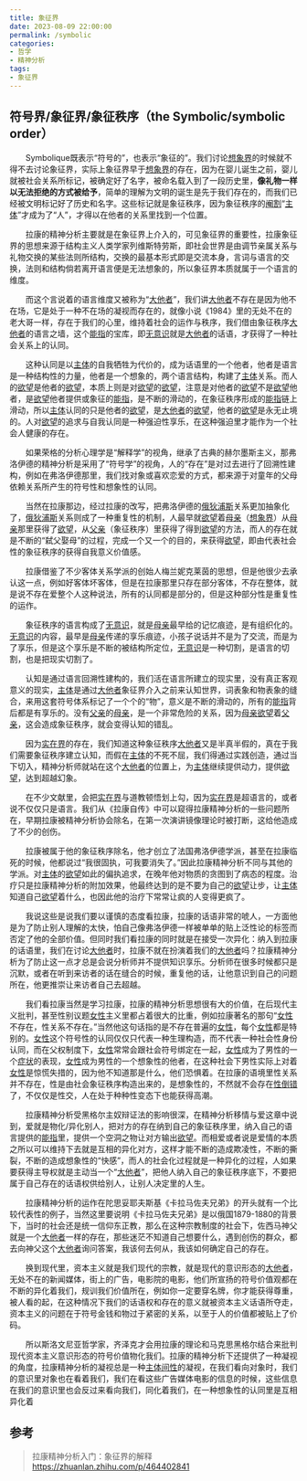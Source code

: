 ```yaml
---
title: 象征界
date: 2023-08-09 22:00:00
permalink: /symbolic
categories:
- 哲学
- 精神分析
tags:
- 象征界
---
```


## 符号界/象征界/象征秩序（the Symbolic/symbolic order）

&emsp;&emsp;Symbolique既表示“符号的”，也表示“象征的”。我们讨论[想象界](/imaginary)的时候就不得不去讨论象征界，实际上象征界早于[想象界](/imaginary)的存在，因为在婴儿诞生之前，婴儿就被社会关系所标记，被确定好了名字，被命名载入到了一段历史里，**像礼物一样以无法拒绝的方式被给予**，简单的理解为文明的诞生是先于我们存在的，而我们已经被文明标记好了历史和名字。这些标记就是象征秩序，因为象征秩序的[阉割](/castration)“[主体](/subject)”才成为了“人”，才得以在他者的关系里找到一个位置。

&emsp;&emsp;拉康的精神分析主要就是在象征界上介入的，可见象征界的重要性，拉康象征界的思想来源于结构主义人类学家列维斯特劳斯，即社会世界是由调节亲属关系与礼物交换的某些法则所结构，交换的最基本形式即是交流本身，言词与语言的交换，法则和结构倘若离开语言便是无法想象的，所以象征界本质就属于一个语言的维度。

&emsp;&emsp;而这个言说着的语言维度又被称为“[大他者](/Other)”，我们讲[大他者](/Other)不存在是因为他不在场，它是处于一种不在场的凝视而存在的，就像小说《1984》里的无处不在的老大哥一样，存在于我们的心里，维持着社会的运作与秩序，我们借由象征秩序[大他者](/Other)的语言之墙，这个[能指](/signifier)的宝库，即[无意识](/unconscious)就是[大他者](/Other)的话语，才获得了一种社会关系上的认同。

&emsp;&emsp;这种认同是以[主体](/subject)的自我牺牲为代价的，成为话语里的一个他者，他者是语言是一种结构性的力量，他者是一个想象的，两个语言结构，构建了[主体](/subject)关系。而人的[欲望](/desire)是他者的[欲望](/desire)，本质上则是对[欲望](/desire)的[欲望](/desire)，注意是对他者的[欲望](/desire)不是[欲望](/desire)他者，是[欲望](/desire)他者提供或象征的[能指](/signifier)，是不断的滑动的，在象征秩序形成的[能指](/signifier)链上滑动，所以[主体](/subject)认同的只是他者的[欲望](/desire)，是[大他者](/Other)的[欲望](/desire)，他者的[欲望](/desire)是永无止境的。人对[欲望](/desire)的追求与自我认同是一种强迫性享乐，在这种强迫里才能作为一个社会人健康的存在。

&emsp;&emsp;如果荣格的分析心理学是“解释学”的视角，继承了古典的赫尔墨斯主义，那弗洛伊德的精神分析是采用了“符号学”的视角，人的“存在”是对过去进行了回溯性建构，例如在弗洛伊德那里，我们找对象或喜欢恋爱的方式，都来源于对童年的父母依赖关系所产生的符号性和想象性的认同。

&emsp;&emsp;当然在拉康那边，经过拉康的改写，把弗洛伊德的[俄狄浦斯](/oedipus-complex)关系更加抽象化了，[俄狄浦斯](/oedipus-complex)关系则成了一种重复性的机制，人最早就[欲望](/desire)着[母亲](/mother)（[想象界](/imaginary)）从[母亲](/mother)那里获得了[欲望](/desire)，从[父亲](/father)（象征秩序）里获得了得到[欲望](/desire)的方法，而人的存在就是不断的“弑父娶母”的过程，完成一个又一个的目的，来获得[欲望](/desire)，即由代表社会性的象征秩序的获得自我意义价值感。

&emsp;&emsp;拉康借鉴了不少客体关系学派的创始人梅兰妮克莱茵的思想，但是他很少去承认这一点，例如好客体坏客体，但是在拉康那里只存在部分客体，不存在整体，就是说不存在爱整个人这种说法，所有的认同都是部分的，但是这种部分性是重复性的运作。

&emsp;&emsp;象征秩序的语言构成了[无意识](/unconscious)，就是[母亲](/mother)最早给的记忆痕迹，是有组织化的。[无意识](/unconscious)的内容，最早是[母亲](/mother)传递的享乐痕迹，小孩子说话并不是为了交流，而是为了享乐，但是这个享乐是不断的被结构所定位，[无意识](/unconscious)是一种切割，是语言的切割，也是把现实切割了。

&emsp;&emsp;认知是通过语言回溯性建构的，我们活在语言所建立的现实里，没有真正客观意义的现实，[主体](/subject)是通过[大他者](/Other)象征界介入之前来认知世界，词表象和物表象的缝合，来用这套符号体系标记了一个个的“物”，意义是不断的滑动的，所有的[能指](/signifier)背后都是有享乐的。没有[父亲](/father)的[母亲](/mother)，是一个非常危险的关系，因为[母亲](/mother)[欲望](/desire)着[父亲](/father)，这会造成象征秩序，就会变得认知的错乱。

&emsp;&emsp;因为[实在界](/real)的存在，我们知道这种象征秩序[大他者](/Other)又是半真半假的，真在于我们需要象征秩序建立认知，而假在[主体](/subject)的不死不屈，我们得通过实践创造，通过当下切入，精神分析师就站在这个[大他者](/Other)的位置上，为[主体](/subject)继续提供动力，提供[欲望](/desire)，达到超越幻象。

&emsp;&emsp;在不少文献里，会把[实在界](/real)与道教顿悟划上勾，因为[实在界](/real)是超语言的，或者说不仅仅只是语言。我们从《拉康自传》中可以窥得拉康精神分析的一些问题所在，早期拉康被精神分析协会除名，在第一次演讲镜像理论时被打断，这给他造成了不少的创伤。

&emsp;&emsp;拉康被属于他的象征秩序除名，他才创立了法国弗洛伊德学派，甚至在拉康临死的时候，他都说过“我很固执，可我要消失了。”因此拉康精神分析不同与其他的学派。对[主体](/subject)的[欲望](/desire)如此的偏执追求，在晚年他对物质的贪图到了病态的程度。治疗只是拉康精神分析的附加效果，他最终达到的是不要为自己的[欲望](/desire)让步，让[主体](/subject)知道自己[欲望](/desire)着什么，也因此他的治疗下常常让疯的人变得更疯了。

&emsp;&emsp;我说这些是说我们要以谨慎的态度看拉康，拉康的话语非常的唬人，一方面他是为了防止别人理解的太快，怕自己像弗洛伊德一样被单单的贴上泛性论的标签而否定了他的全部价值。但同时我们看拉康的同时就是在接受一次异化：纳入到拉康的话语里，我们在讨论[大他者](/Other)时，拉康不就在扮演着我们的[大他者](/Other)吗？拉康精神分析为了防止这一点才总是会说分析师并不提供知识享乐。分析师在很多时候都只是沉默，或者在听到来访者的话在缝合的时候，重复他的话，让他意识到自己的问题所在，他更推崇让来访者自己去超越。

&emsp;&emsp;我们看拉康当然是学习拉康，拉康的精神分析思想很有大的价值，在后现代主义批判，甚至性别议题[女性](/women)主义里都占着很大的比重，例如拉康著名的那句“[女性](/women)不存在，性关系不存在。”当然他这句话指的是不存在普遍的[女性](/women)，每个[女性](/women)都是特别的。[女性](/women)这个符号性的认同仅仅只代表一种生理构造，而不代表一种社会性身份认同，而在父权制度下，[女性](/women)常常会跟社会符号绑定在一起，[女性](/women)成为了男性的一个[症状](/symptom)的表现，[女性](/women)成为男性的一个想象性的他者，在这种社会下男性实际上对着[女性](/women)是惊慌失措的，因为他不知道那是什么，他们恐惧着。在拉康的语境里性关系并不存在，性是由社会象征秩序构造出来的，是想象性的，不然就不会存在[性倒错](/perversion)了，不仅仅是性交，人在处于种种性变态下也能获得高潮。

&emsp;&emsp;拉康精神分析受黑格尔主奴辩证法的影响很深，在精神分析移情与爱这章中说到，爱就是物化/异化别人，把对方的存在纳到自己的象征秩序里，纳入自己的语言提供的[能指](/signifier)里，提供一个空洞之物让对方输出[欲望](/desire)。而相爱或者说是爱情的本质之所以可以维持下去就是互相的异化对方，这样才能不断的造成欺凌性，不断的撕裂，不断的造成想象性的“快感”，而人的社会化过程就是一种异化的过程，人如果要获得主导权就是主动当一个“[大他者](/Other)”，把他人纳入自己的象征秩序底下，不要把属于自己存在的话语权供给别人，让别人决定里的人生。

&emsp;&emsp;拉康精神分析的运作在陀思妥耶夫斯基《卡拉马佐夫兄弟》的开头就有一个比较代表性的例子，当然这里要说明《卡拉马佐夫兄弟》是以俄国1879-1880的背景下，当时的社会还是统一信仰东正教，那么在这种宗教制度的社会下，佐西马神父就是一个[大他者](/Other)一样的存在，那些迷茫不知道自己想要什么，遇到创伤的群众，都去向神父这个[大他者](/Other)询问答案，我该何去何从，我该如何确定自己的存在。

&emsp;&emsp;换到现代里，资本主义就是我们现代的宗教，就是现代的意识形态的[大他者](/Other)，无处不在的新闻媒体，街上的广告，电影院的电影，他们所宣扬的符号价值观都在不断的异化着我们，规训我们价值所在，例如你一定要穿名牌，你才能获得尊重，被人看的起，在这种情况下我们的话语权和存在的意义就被资本主义话语所夺走，资本主义的问题在于符号金钱和物过于紧密的关系，以至于人的价值都被贴上了价码。

&emsp;&emsp;所以斯洛文尼亚哲学家，齐泽克才会用拉康的理论和马克思黑格尔结合来批判现代资本主义意识形态的符号价值物化我们。拉康的精神分析下还提供了一种凝视的角度，拉康精神分析的凝视总是一种[主体间性](/intersubjectivity)的凝视，在我们看向对象时，我们的意识里对象也在看着我们，我们在看这些广告媒体电影的信息的时候，这些信息在我们的意识里也会反过来看向我们，同化着我们，在一种想象性的认同里是互相异化着

## 参考

> 拉康精神分析入门：象征界的解释 https://zhuanlan.zhihu.com/p/464402841